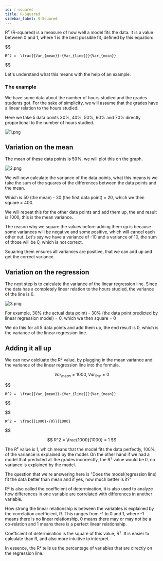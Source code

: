 ```yaml
---
id: r-squared
title: R-Squared
sidebar_label: R-Squared
---
```


R² (R-squared) is a measure of how well a model fits the data. It is a value between 0 and 1, where 1 is the best possible fit, defined by this equation:

$$

    R^2 =  \frac{{Var_{mean}}-{Var_{line}}}{Var_{mean}}


$$

Let's understand what this means with the help of an example.

### The example

We have some data about the number of hours studied and the grades students got. For the sake of simplicity, we will assume that the grades have a linear relation to the hours studied.

Here we take 5 data points 30%, 40%, 50%, 60% and 70% directly proportional to the number of hours studied.

![1.png](/img/metrics/05_R2/1.png)

## Variation on the mean

The mean of these data points is 50%, we will plot this on the graph.

![2.png](/img/metrics/05_R2/2.png)

We will now calculate the variance of the data points, what this means is we take the sum of the squares of the differences between the data points and the mean.

Which is 50 (the mean) - 30 (the first data point) = 20, which we then square = 400.

We will repeat this for the other data points and add them up, the end result is 1000, this is the mean variance.

The reason why we square the values before adding them up is because some variances will be negative and some positive, which will cancel each other out. Let's say we have a variance of -10 and a variance of 10, the sum of those will be 0, which is not correct.

Squaring them ensures all variances are positive, that we can add up and get the correct variance.

## Variation on the regression

The next step is to calculate the variance of the linear regression line. Since the data has a completely linear relation to the hours studied, the variance of the line is 0.

![3.png](/img/metrics/05_R2/3.png)

For example, 30% (the actual data point) - 30% (the data point predicted by linear regression model) = 0, which we then square = 0

We do this for all 5 data points and add them up, the end result is 0, which is the variance of the linear regression line.

## Adding it all up

We can now calcluate the R² value, by plugging in the mean variance and the variance of the linear regression line into the formula.

$$
    {Var_{mean} = 1000, {Var_{line}} = 0}
$$

$$

    R^2 =  \frac{{Var_{mean}}-{Var_{line}}}{Var_{mean}}


$$

$$

    R^2 =  \frac{{1000}-{0}}{1000}


$$

$$
    R^2 =  \frac{1000}{1000} = 1
$$

The R² value is 1, which means that the model fits the data perfectly, 100% of the variance is explained by the model.
On the other hand if we had a model that predicted all the grades incorrectly, the R² value would be 0, no variance is explained by the model.

The question that we're answering here is "Does the model(regression line) fit the data better than mean and if yes, how much better is it?"

R² is also called the coefficient of determination, it is also used to analyze how differences in one variable are correlated with differences in another variable.

How strong the linear relationship is between the variables is explained by the correlation coefficient, R. This ranges from -1 to 0 and 1, where -1 means there is no linear relationship, 0 means there may or may not be a co-relation and 1 means there is a perfect linear relationship.

Coefficient of determination is the square of this value, R². It is easier to calculate than R, and also more intuitive to interpret.

In essence, the R² tells us the percentage of variables that are directly on the regression line.
